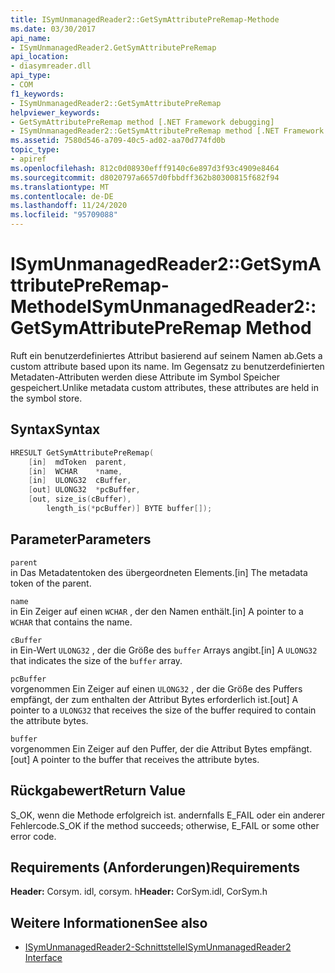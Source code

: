 ```yaml
---
title: ISymUnmanagedReader2::GetSymAttributePreRemap-Methode
ms.date: 03/30/2017
api_name:
- ISymUnmanagedReader2.GetSymAttributePreRemap
api_location:
- diasymreader.dll
api_type:
- COM
f1_keywords:
- ISymUnmanagedReader2::GetSymAttributePreRemap
helpviewer_keywords:
- GetSymAttributePreRemap method [.NET Framework debugging]
- ISymUnmanagedReader2::GetSymAttributePreRemap method [.NET Framework debugging]
ms.assetid: 7580d546-a709-40c5-ad02-aa70d774fd0b
topic_type:
- apiref
ms.openlocfilehash: 812c0d08930efff9140c6e897d3f93c4909e8464
ms.sourcegitcommit: d8020797a6657d0fbbdff362b80300815f682f94
ms.translationtype: MT
ms.contentlocale: de-DE
ms.lasthandoff: 11/24/2020
ms.locfileid: "95709088"
---
```

# <a name="isymunmanagedreader2getsymattributepreremap-method"></a><span data-ttu-id="d3d06-102">ISymUnmanagedReader2::GetSymAttributePreRemap-Methode</span><span class="sxs-lookup"><span data-stu-id="d3d06-102">ISymUnmanagedReader2::GetSymAttributePreRemap Method</span></span>

<span data-ttu-id="d3d06-103">Ruft ein benutzerdefiniertes Attribut basierend auf seinem Namen ab.</span><span class="sxs-lookup"><span data-stu-id="d3d06-103">Gets a custom attribute based upon its name.</span></span> <span data-ttu-id="d3d06-104">Im Gegensatz zu benutzerdefinierten Metadaten-Attributen werden diese Attribute im Symbol Speicher gespeichert.</span><span class="sxs-lookup"><span data-stu-id="d3d06-104">Unlike metadata custom attributes, these attributes are held in the symbol store.</span></span>  
  
## <a name="syntax"></a><span data-ttu-id="d3d06-105">Syntax</span><span class="sxs-lookup"><span data-stu-id="d3d06-105">Syntax</span></span>  
  
```cpp  
HRESULT GetSymAttributePreRemap(  
    [in]  mdToken  parent,  
    [in]  WCHAR    *name,  
    [in]  ULONG32  cBuffer,  
    [out] ULONG32  *pcBuffer,  
    [out, size_is(cBuffer),  
        length_is(*pcBuffer)] BYTE buffer[]);  
```  
  
## <a name="parameters"></a><span data-ttu-id="d3d06-106">Parameter</span><span class="sxs-lookup"><span data-stu-id="d3d06-106">Parameters</span></span>  

 `parent`  
 <span data-ttu-id="d3d06-107">in Das Metadatentoken des übergeordneten Elements.</span><span class="sxs-lookup"><span data-stu-id="d3d06-107">[in] The metadata token of the parent.</span></span>  
  
 `name`  
 <span data-ttu-id="d3d06-108">in Ein Zeiger auf einen `WCHAR` , der den Namen enthält.</span><span class="sxs-lookup"><span data-stu-id="d3d06-108">[in] A pointer to a `WCHAR` that contains the name.</span></span>  
  
 `cBuffer`  
 <span data-ttu-id="d3d06-109">in Ein-Wert `ULONG32` , der die Größe des `buffer` Arrays angibt.</span><span class="sxs-lookup"><span data-stu-id="d3d06-109">[in] A `ULONG32` that indicates the size of the `buffer` array.</span></span>  
  
 `pcBuffer`  
 <span data-ttu-id="d3d06-110">vorgenommen Ein Zeiger auf einen `ULONG32` , der die Größe des Puffers empfängt, der zum enthalten der Attribut Bytes erforderlich ist.</span><span class="sxs-lookup"><span data-stu-id="d3d06-110">[out] A pointer to a `ULONG32` that receives the size of the buffer required to contain the attribute bytes.</span></span>  
  
 `buffer`  
 <span data-ttu-id="d3d06-111">vorgenommen Ein Zeiger auf den Puffer, der die Attribut Bytes empfängt.</span><span class="sxs-lookup"><span data-stu-id="d3d06-111">[out] A pointer to the buffer that receives the attribute bytes.</span></span>  
  
## <a name="return-value"></a><span data-ttu-id="d3d06-112">Rückgabewert</span><span class="sxs-lookup"><span data-stu-id="d3d06-112">Return Value</span></span>  

 <span data-ttu-id="d3d06-113">S_OK, wenn die Methode erfolgreich ist. andernfalls E_FAIL oder ein anderer Fehlercode.</span><span class="sxs-lookup"><span data-stu-id="d3d06-113">S_OK if the method succeeds; otherwise, E_FAIL or some other error code.</span></span>  
  
## <a name="requirements"></a><span data-ttu-id="d3d06-114">Requirements (Anforderungen)</span><span class="sxs-lookup"><span data-stu-id="d3d06-114">Requirements</span></span>  

 <span data-ttu-id="d3d06-115">**Header:** Corsym. idl, corsym. h</span><span class="sxs-lookup"><span data-stu-id="d3d06-115">**Header:** CorSym.idl, CorSym.h</span></span>  
  
## <a name="see-also"></a><span data-ttu-id="d3d06-116">Weitere Informationen</span><span class="sxs-lookup"><span data-stu-id="d3d06-116">See also</span></span>

- [<span data-ttu-id="d3d06-117">ISymUnmanagedReader2-Schnittstelle</span><span class="sxs-lookup"><span data-stu-id="d3d06-117">ISymUnmanagedReader2 Interface</span></span>](isymunmanagedreader2-interface.md)
